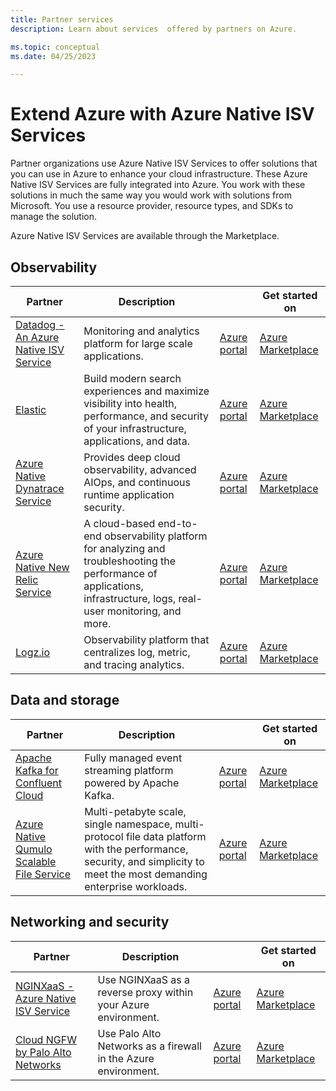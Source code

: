 ```yaml
---
title: Partner services
description: Learn about services  offered by partners on Azure. 

ms.topic: conceptual
ms.date: 04/25/2023

---
```


# Extend Azure with Azure Native ISV Services

Partner organizations use Azure Native ISV Services to offer solutions that you can use in Azure to enhance your cloud infrastructure. These Azure Native ISV Services are fully integrated into Azure. You work with these solutions in much the same way you would work with solutions from Microsoft. You use a resource provider, resource types, and SDKs to manage the solution.

Azure Native ISV Services are available through the Marketplace.

## Observability

|Partner  |Description  | | Get started on|
|---------|-------------|----------------|----|
|[Datadog - An Azure Native ISV Service](datadog/overview.md) |  Monitoring and analytics platform for large scale applications. | [Azure portal](https://portal.azure.com/#view/HubsExtension/BrowseResource/resourceType/Microsoft.Datadog%2Fmonitors) | [Azure Marketplace](https://azuremarketplace.microsoft.com/marketplace/apps/datadog1591740804488.dd_liftr_v2?tab=Overview) |
|[Elastic](elastic/overview.md) | Build modern search experiences and maximize visibility into health, performance, and security of your infrastructure, applications, and data.  | [Azure portal](https://portal.azure.com/#view/HubsExtension/BrowseResource/resourceType/Microsoft.Elastic%2Fmonitors) | [Azure Marketplace](https://azuremarketplace.microsoft.com/marketplace/apps/elastic.ec-azure-pp?tab=Overview) |
|[Azure Native Dynatrace Service](dynatrace/dynatrace-overview.md)   | Provides deep cloud observability, advanced AIOps, and continuous runtime application security.  | [Azure portal](https://portal.azure.com/#view/HubsExtension/BrowseResource/resourceType/Dynatrace.Observability%2Fmonitors) | [Azure Marketplace](https://azuremarketplace.microsoft.com/marketplace/apps/dynatrace.dynatrace_portal_integration?tab=Overview) |
|[Azure Native New Relic Service](new-relic/new-relic-overview.md)    |  A cloud-based end-to-end observability platform for analyzing and troubleshooting the performance of applications, infrastructure, logs, real-user monitoring, and more.   | [Azure portal](https://portal.azure.com/#view/HubsExtension/BrowseResource/resourceType/NewRelic.Observability%2Fmonitors) | [Azure Marketplace](https://azuremarketplace.microsoft.com/marketplace/apps/newrelicinc1635200720692.newrelic_liftr_payg?tab=Overview) |
|[Logz.io](logzio/overview.md)     | Observability platform that centralizes log, metric, and tracing analytics. | [Azure portal](https://portal.azure.com/#view/HubsExtension/BrowseResource/resourceType/Microsoft.Logz%2Fmonitors) | [Azure Marketplace](https://azuremarketplace.microsoft.com/en-us/marketplace/apps/aad.logziocloudobservabilityforengineers?tab=Overview) |

## Data and storage

|Partner  |Description  || Get started on|
|---------|-------------|---------------|----|
|[Apache Kafka for Confluent Cloud](apache-kafka-confluent-cloud/overview.md) | Fully managed event streaming platform powered by Apache Kafka. | [Azure portal](https://portal.azure.com/#view/HubsExtension/BrowseResource/resourceType/Microsoft.Confluent%2Forganizations) | [Azure Marketplace](https://azuremarketplace.microsoft.com/marketplace/apps/confluentinc.confluent-cloud-azure-prod?tab=Overview) |
|[Azure Native Qumulo Scalable File Service](qumulo/qumulo-overview.md) |  Multi-petabyte scale, single namespace, multi-protocol file data platform with the performance, security, and simplicity to meet the most demanding enterprise workloads.  | [Azure portal](https://portal.azure.com/#view/HubsExtension/BrowseResource/resourceType/Qumulo.Storage%2FfileSystems) | [Azure Marketplace](https://azuremarketplace.microsoft.com/marketplace/apps/qumulo1584033880660.qumulo-saas-mpp?tab=Overview) |

## Networking and security

|Partner  |Description  || Get started on |
|---------|-------------|---------------|----|
|[NGINXaaS - Azure Native ISV Service](nginx/nginx-overview.md) | Use NGINXaaS as a reverse proxy within your Azure environment. | [Azure portal](https://portal.azure.com/#view/HubsExtension/BrowseResource/resourceType/NGINX.NGINXPLUS%2FnginxDeployments) | [Azure Marketplace](https://azuremarketplace.microsoft.com/marketplace/apps/f5-networks.f5-nginx-for-azure?tab=Overview) |
|[Cloud NGFW by Palo Alto Networks ](palo-alto/palo-alto-overview.md) | Use Palo Alto Networks as a firewall in the Azure environment. | [Azure portal](https://portal.azure.com/#view/HubsExtension/BrowseResource/resourceType/PaloAltoNetworks.Cloudngfw%2Ffirewalls) | [Azure Marketplace](https://azuremarketplace.microsoft.com/marketplace/apps/paloaltonetworks.pan_swfw_cloud_ngfw?tab=Overview) |
